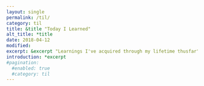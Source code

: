 ```yaml
---
layout: single
permalink: /til/
category: til
title: &title "Today I Learned"
alt_title: *title
date: 2018-04-12
modified:
excerpt: &excerpt "Learnings I've acquired through my lifetime thusfar"
introduction: *excerpt
#pagination:
  #enabled: true
  #category: til
---
```

